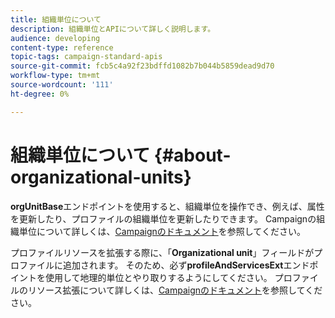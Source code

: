 ```yaml
---
title: 組織単位について
description: 組織単位とAPIについて詳しく説明します。
audience: developing
content-type: reference
topic-tags: campaign-standard-apis
source-git-commit: fcb5c4a92f23bdffd1082b7b044b5859dead9d70
workflow-type: tm+mt
source-wordcount: '111'
ht-degree: 0%

---
```



# 組織単位について {#about-organizational-units}

**orgUnitBase**&#x200B;エンドポイントを使用すると、組織単位を操作でき、例えば、属性を更新したり、プロファイルの組織単位を更新したりできます。 Campaignの組織単位について詳しくは、[Campaignのドキュメント](https://experienceleague.adobe.com/docs/campaign-standard/using/administrating/users-and-security/organizational-units.html?lang=en#administrating)を参照してください。

プロファイルリソースを拡張する際に、「**Organizational unit**」フィールドがプロファイルに追加されます。 そのため、必ず&#x200B;**profileAndServicesExt**&#x200B;エンドポイントを使用して地理的単位とやり取りするようにしてください。 プロファイルのリソース拡張について詳しくは、[Campaignのドキュメント](https://experienceleague.adobe.com/docs/campaign-standard/using/administrating/users-and-security/organizational-units.html?lang=en#partitioning-profiles)を参照してください。
